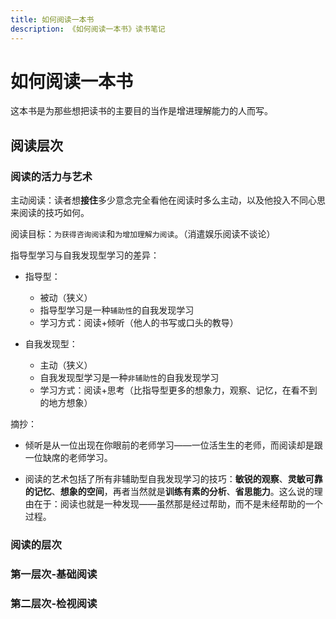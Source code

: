 ```yaml
---
title: 如何阅读一本书
description: 《如何阅读一本书》读书笔记
---
```


# 如何阅读一本书

这本书是为那些想把读书的主要目的当作是增进理解能力的人而写。

## 阅读层次

### 阅读的活力与艺术

主动阅读：读者想**接住**多少意念完全看他在阅读时多么主动，以及他投入不同心思来阅读的技巧如何。

阅读目标：`为获得咨询阅读`和`为增加理解力阅读`。（消遣娱乐阅读不谈论）

指导型学习与自我发现型学习的差异：

- 指导型：

  - 被动（狭义）
  - 指导型学习是一种`辅助性`的自我发现学习
  - 学习方式：阅读+倾听（他人的书写或口头的教导）

- 自我发现型：

  - 主动（狭义）
  - 自我发现型学习是一种`非辅助性`的自我发现学习
  - 学习方式：阅读+思考（比指导型更多的想象力，观察、记忆，在看不到的地方想象）

摘抄：

- 倾听是从一位出现在你眼前的老师学习——一位活生生的老师，而阅读却是跟一位缺席的老师学习。

- 阅读的艺术包括了所有非辅助型自我发现学习的技巧：**敏锐的观察**、**灵敏可靠的记忆**、**想象的空间**，再者当然就是**训练有素的分析**、**省思能力**。这么说的理由在于：阅读也就是一种发现——虽然那是经过帮助，而不是未经帮助的一个过程。

### 阅读的层次

### 第一层次-基础阅读

### 第二层次-检视阅读
